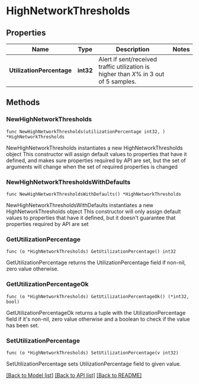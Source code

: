 # HighNetworkThresholds

## Properties

Name | Type | Description | Notes
------------ | ------------- | ------------- | -------------
**UtilizationPercentage** | **int32** | Alert if sent/received traffic utilization is higher than *X*% in 3 out of 5 samples. | 

## Methods

### NewHighNetworkThresholds

`func NewHighNetworkThresholds(utilizationPercentage int32, ) *HighNetworkThresholds`

NewHighNetworkThresholds instantiates a new HighNetworkThresholds object
This constructor will assign default values to properties that have it defined,
and makes sure properties required by API are set, but the set of arguments
will change when the set of required properties is changed

### NewHighNetworkThresholdsWithDefaults

`func NewHighNetworkThresholdsWithDefaults() *HighNetworkThresholds`

NewHighNetworkThresholdsWithDefaults instantiates a new HighNetworkThresholds object
This constructor will only assign default values to properties that have it defined,
but it doesn't guarantee that properties required by API are set

### GetUtilizationPercentage

`func (o *HighNetworkThresholds) GetUtilizationPercentage() int32`

GetUtilizationPercentage returns the UtilizationPercentage field if non-nil, zero value otherwise.

### GetUtilizationPercentageOk

`func (o *HighNetworkThresholds) GetUtilizationPercentageOk() (*int32, bool)`

GetUtilizationPercentageOk returns a tuple with the UtilizationPercentage field if it's non-nil, zero value otherwise
and a boolean to check if the value has been set.

### SetUtilizationPercentage

`func (o *HighNetworkThresholds) SetUtilizationPercentage(v int32)`

SetUtilizationPercentage sets UtilizationPercentage field to given value.



[[Back to Model list]](../README.md#documentation-for-models) [[Back to API list]](../README.md#documentation-for-api-endpoints) [[Back to README]](../README.md)


